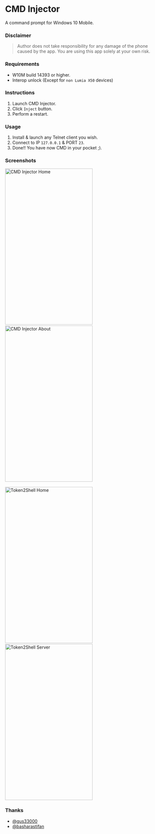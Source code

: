 # CMD Injector
A command prompt for Windows 10 Mobile.


### Disclaimer
> Author does not take responsibility for any damage of the phone caused by the app. You are using this app solely at your own risk.


### Requirements
* W10M build 14393 or higher.
* Interop unlock (Except for `non Lumia X50` devices)


### Instructions
1. Launch CMD Injector.
2. Click `Inject` button.
3. Perform a restart.


### Usage
1. Install & launch any Telnet client you wish.
2. Connect to IP `127.0.0.1` & PORT `23`.
3. Done!! You have now CMD in your pocket ;).


### Screenshots
<img src="https://user-images.githubusercontent.com/66063294/132942936-fa0bb621-17ab-4bee-a927-01ad4f1a1adb.png" width="285" height="508" alt="CMD Injector Home"> &nbsp;&nbsp;&nbsp;&nbsp;&nbsp;&nbsp; <img src="https://user-images.githubusercontent.com/66063294/132942940-b36c29ff-f85f-4140-b3fc-0281e5864c50.png" width="285" height="508" alt="CMD Injector About">
<br/>
<br/>
<img src="https://user-images.githubusercontent.com/66063294/132209134-5827c904-c600-44b2-8583-da06d54a6ed2.png" width="285" height="508" alt="Token2Shell Home"> &nbsp;&nbsp;&nbsp;&nbsp;&nbsp;&nbsp; <img src="https://user-images.githubusercontent.com/66063294/132209185-2221a780-3756-4516-b30c-e92522cc259d.png" width="285" height="508" alt="Token2Shell Server">


### Thanks
* [@gus33000](https://github.com/gus33000)
* [@basharastifan](https://github.com/basharast)
